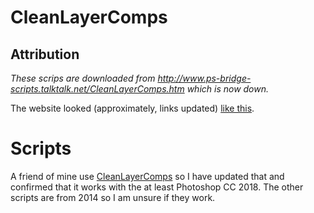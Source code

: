 # CleanLayerComps
## Attribution
*These scrips are downloaded from http://www.ps-bridge-scripts.talktalk.net/CleanLayerComps.htm which is now down.*

The website looked (approximately, links updated) [like this](website.md).

# Scripts
A friend of mine use [CleanLayerComps](CleanLayerComps.jsx) so I have updated that and
confirmed that it works with the at least Photoshop CC 2018. The other scripts are from 
2014 so I am unsure if they work.